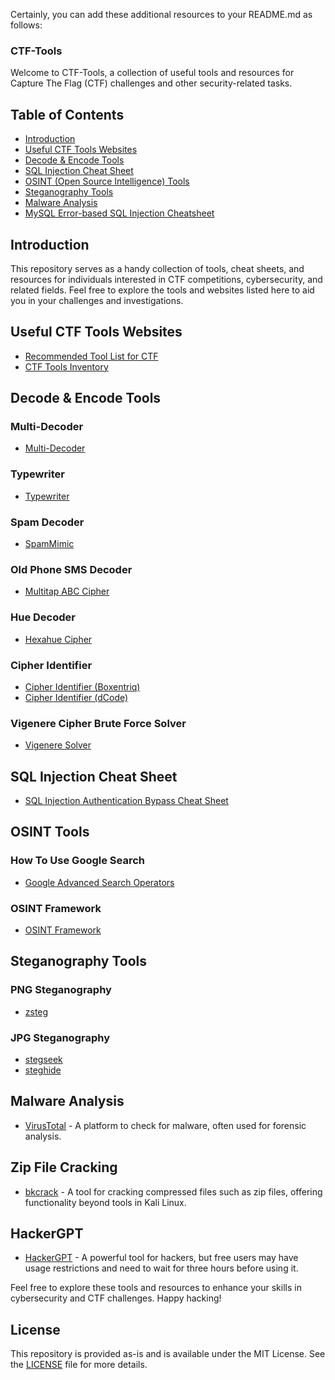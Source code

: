 Certainly, you can add these additional resources to your README.md as follows:

### CTF-Tools

Welcome to CTF-Tools, a collection of useful tools and resources for Capture The Flag (CTF) challenges and other security-related tasks.

## Table of Contents

- [Introduction](#introduction)
- [Useful CTF Tools Websites](#useful-ctf-tools-websites)
- [Decode & Encode Tools](#decode--encode-tools)
- [SQL Injection Cheat Sheet](#sql-injection-cheat-sheet)
- [OSINT (Open Source Intelligence) Tools](#osint-tools)
- [Steganography Tools](#steganography-tools)
- [Malware Analysis](#malware-analysis)
- [MySQL Error-based SQL Injection Cheatsheet](#mysql-error-based-sql-injection-cheatsheet)

## Introduction

This repository serves as a handy collection of tools, cheat sheets, and resources for individuals interested in CTF competitions, cybersecurity, and related fields. Feel free to explore the tools and websites listed here to aid you in your challenges and investigations.

## Useful CTF Tools Websites

- [Recommended Tool List for CTF](https://www.hucerc.com/recommended-tool-list-for-ctf)
- [CTF Tools Inventory](https://inventory.raw.pm/tools.html)

## Decode & Encode Tools

### Multi-Decoder

- [Multi-Decoder](https://www.cachesleuth.com/multidecoder)

### Typewriter

- [Typewriter](http://www.zodiackillerciphers.com/typewriter)

### Spam Decoder

- [SpamMimic](https://www.spammimic.com)

### Old Phone SMS Decoder

- [Multitap ABC Cipher](https://www.dcode.fr/multitap-abc-cipher)

### Hue Decoder

- [Hexahue Cipher](https://www.dcode.fr/hexahue-cipher)

### Cipher Identifier

- [Cipher Identifier (Boxentriq)](https://www.boxentriq.com/code-breaking/cipher-identifier)
- [Cipher Identifier (dCode)](https://www.dcode.fr/cipher-identifier)

### Vigenere Cipher Brute Force Solver

- [Vigenere Solver](https://www.guballa.de/vigenere-solver)

## SQL Injection Cheat Sheet

- [SQL Injection Authentication Bypass Cheat Sheet](https://pentestlab.blog/2012/12/24/sql-injection-authentication-bypass-cheat-sheet)

## OSINT Tools

### How To Use Google Search

- [Google Advanced Search Operators](https://ahrefs.com/blog/google-advanced-search-operators)

### OSINT Framework

- [OSINT Framework](https://osintframework.com)

## Steganography Tools

### PNG Steganography

- [zsteg](https://github.com/zed-0xff/zsteg)

### JPG Steganography

- [stegseek](https://github.com/RickdeJager/stegseek)
- [steghide](https://github.com/StefanoDeVuono/steghide)

## Malware Analysis

- [VirusTotal](https://www.virustotal.com/gui/home/upload) - A platform to check for malware, often used for forensic analysis.

## Zip File Cracking

- [bkcrack](https://github.com/kimci86/bkcrack) - A tool for cracking compressed files such as zip files, offering functionality beyond tools in Kali Linux.

## HackerGPT

- [HackerGPT](https://www.hackergpt.chat/) - A powerful tool for hackers, but free users may have usage restrictions and need to wait for three hours before using it.

Feel free to explore these tools and resources to enhance your skills in cybersecurity and CTF challenges. Happy hacking!

## License

This repository is provided as-is and is available under the MIT License. See the [LICENSE](LICENSE) file for more details.
